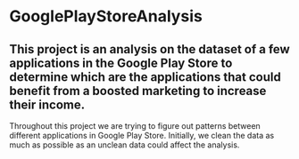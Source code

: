 # GooglePlayStoreAnalysis
This project is an analysis on the dataset of a few applications in the Google Play Store to determine which are the applications that could benefit from a boosted marketing to increase their income.
---------------------------------------------------------------------------------------------------------------------------------------------------------------------------
Throughout this project we are trying to figure out patterns between different applications in Google Play Store.
Initially, we clean the data as much as possible as an unclean data could affect the analysis.
